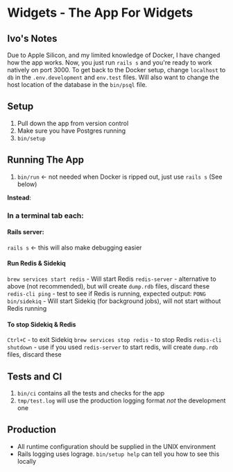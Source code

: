 # Widgets - The App For Widgets

## Ivo's Notes
Due to Apple Silicon, and my limited knowledge of Docker, I have changed how the app works.
Now, you just run `rails s` and you're ready to work natively on port 3000.
To get back to the Docker setup, change `localhost` to `db` in the `.env.development` and
`env.test` files. Will also want to change the host location of the database in the `bin/psql`
file.

## Setup

1. Pull down the app from version control
2. Make sure you have Postgres running
3. `bin/setup`

## Running The App

1. `bin/run` <- not needed when Docker is ripped out, just use `rails s` (See below)

**Instead**:

### In a terminal tab each:

#### Rails server:
`rails s` <- this will also make debugging easier

#### Run Redis & Sidekiq
`brew services start redis` - Will start Redis
`redis-server` - alternative to above (not recommended), but will create `dump.rdb` files, discard these
`redis-cli ping` - test to see if Redis is running, expected output: `PONG`
`bin/sidekiq` - Will start Sidekiq (for background jobs), will not start without Redis running

#### To stop Sidekiq & Redis
`Ctrl+C` - to exit Sidekiq
`brew services stop redis` - to stop Redis
`redis-cli shutdown` - use if you used `redis-server` to start redis, will create `dump.rdb` files, discard these


## Tests and CI

1. `bin/ci` contains all the tests and checks for the app
2. `tmp/test.log` will use the production logging format
   *not* the development one

## Production

* All runtime configuration should be supplied in the UNIX environment
* Rails logging uses lograge. `bin/setup help` can tell you how to see this locally